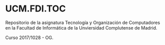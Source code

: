 # UCM.FDI.TOC


Repositorio de la asignatura Tecnología y Organización de Computadores
en la Facultad de Informática de la Unviersidad Complutense de Madrid.

Curso 2017/1028 - OG.
